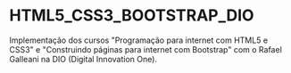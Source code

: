 # HTML5_CSS3_BOOTSTRAP_DIO
Implementação dos cursos "Programação para internet com HTML5 e CSS3" e "Construindo páginas para internet com Bootstrap" com o Rafael Galleani na DIO (Digital Innovation One).
